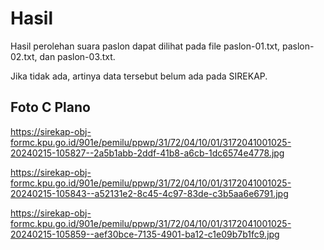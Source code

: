 # Hasil

Hasil perolehan suara paslon dapat dilihat pada file paslon-01.txt, paslon-02.txt, dan paslon-03.txt.

Jika tidak ada, artinya data tersebut belum ada pada SIREKAP.

## Foto C Plano

https://sirekap-obj-formc.kpu.go.id/901e/pemilu/ppwp/31/72/04/10/01/3172041001025-20240215-105827--2a5b1abb-2ddf-41b8-a6cb-1dc6574e4778.jpg

https://sirekap-obj-formc.kpu.go.id/901e/pemilu/ppwp/31/72/04/10/01/3172041001025-20240215-105843--a52131e2-8c45-4c97-83de-c3b5aa6e6791.jpg

https://sirekap-obj-formc.kpu.go.id/901e/pemilu/ppwp/31/72/04/10/01/3172041001025-20240215-105859--aef30bce-7135-4901-ba12-c1e09b7b1fc9.jpg

